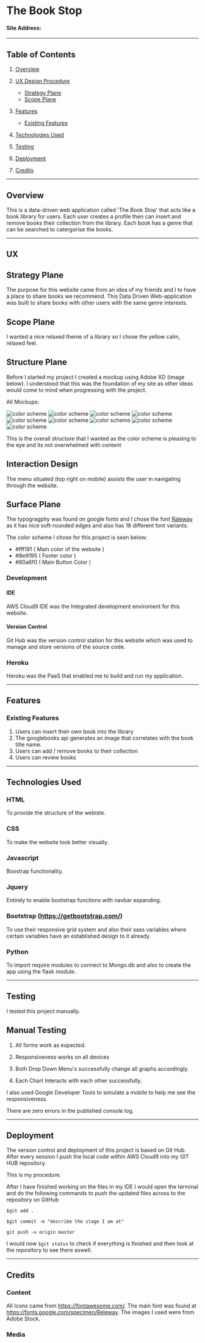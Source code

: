 # The Book Stop

#### Site Address: 

-----

## Table of Contents

1. [Overview](#overview)

2. [UX Design Procedure](#ux)
    - [Strategy Plane](#strategy-plane)
    - [Scope Plane](#scope-plane)

3. [Features](#features)
    - [Existing Features](#existing-features)
    
4. [Technologies Used](#technologies-used)

5. [Testing](#testing)

6. [Deployment](#deployment)

7. [Credits](#credits)

-----

## Overview

This is a data-driven web application called 'The Book Stop' that acts like a book library for users. Each user creates
a profile then can insert and remove books their collection from the library. Each book has a genre that can be searched to catergorise the books.


-----


## UX

## Strategy Plane

The purpose for this website came from an idea of my friends and I to have a place to share books we recommend.
This Data Driven Web-application was built to share books with other users with the same genre interests.

## Scope Plane

I wanted a nice relaxed theme of a library so I chose the yellow calm, relaxed feel.

## Structure Plane

Before I started my project I created a mockup using Adobe XD (image below). I understood that this was the foundation of my
site as other ideas would come to mind when progressing with the project.

All Mockups:

<img src="static/assets/adobe_ux/iPhone 6-7-8 – Book – 1.png" alt="color scheme"/>
<img src="static/assets/adobe_ux/iPhone 6-7-8 – Book – 2.png" alt="color scheme"/>
<img src="static/assets/adobe_ux/iPhone 6-7-8 – Book – 3.png" alt="color scheme"/>
<img src="static/assets/adobe_ux/iPhone 6-7-8 Book.png" alt="color scheme"/>
<img src="static/assets/adobe_ux/iPhone 6-7-8 – Library.png" alt="color scheme"/>
<img src="static/assets/adobe_ux/iPhone 6-7-8 – Menu close.png" alt="color scheme"/>
<img src="static/assets/adobe_ux/iPhone 6-7-8 – Menu open.png" alt="color scheme"/>
<img src="static/assets/adobe_ux/iPhone 6-7-8 – search.png" alt="color scheme"/>
<img src="static/assets/adobe_ux/iPhone 6-7-8 – Signup.png" alt="color scheme"/>


This is the overall structure that I wanted as the color scheme is pleasing to the eye and its not overwhelmed with content

## Interaction Design

The menu situated (top right on mobile) assists the user in navigating through the website.

## Surface Plane

The typogragphy was found on google fonts and I chose the font <a href="https://fonts.google.com/specimen/Raleway">Raleway</a> as it
has nice soft-rounded edges and also has 18 different font variants.

The color scheme I chose for this project is seen below:

 - #fff191 ( Main color of the website )
 - #8e9195 ( Footer color )
 - #60a6f0 ( Main Button Color )

### Development

#### IDE
AWS Cloud9 IDE was the Integrated development enviroment for this website.

#### Version Control
Git Hub was the version control station for this website which was used to manage and store versions of the source code.

### Heroku 
Heroku was the PaaS that enabled me to build and run my application.

-----
## Features


### Existing Features

 1. Users can insert their own book into the library
 2. The googlebooks api generates an image that correlates with the book title name.
 2. Users can add / remove books to their collection
 3. Users can review books

-----

## Technologies Used


### HTML
To provide the structure of the webiste.

### CSS
To make the website look better visually.

### Javascript
Boostrap functionality.

### Jquery
Entirely to enable bootstrap functions with navbar expanding.

### Bootstrap (https://getbootstrap.com/)
To use their responsive grid system and also their sass variables where certain variables have an established design to it already.

### Python
To import require modules to connect to Mongo.db and also to create the app using the flask module.

-----

## Testing

I tested this project manually.

## Manual Testing

1. All forms work as expected.

2. Responsiveness works on all devices

3. Both Drop Down Menu's successfully change all graphs accordingly.

4. Each Chart Interacts with each other successfully.

I also used Google Developer Tools to simulate a mobile to help me see the responsiveness.

There are zero errors in the published console log.

-----

## Deployment

The version control and deployment of this project is based on Git Hub. After every session I push the local code within AWS Cloud9 into my GIT HUB repository.


This is my procedure: 

After I have finished working on the files in my IDE I would open the terminal and do the following commands to push the updated files across to the repository on GitHub

``` $git add . ```

```$git commit -m "describe the stage I am at"```

```git push -u origin master```

I would now ```$git status``` to check if everything is finished and then look at the repository to see there aswell.

-----

## Credits
### Content
All Icons came from https://fontawesome.com/.
The main font was found at https://fonts.google.com/specimen/Releway.
The images I used were from Adobe Stock.
### Media

 

